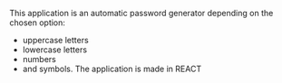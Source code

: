 This application is an automatic password generator depending on the chosen option:

- uppercase letters
- lowercase letters
- numbers
- and symbols.
  The application is made in REACT
